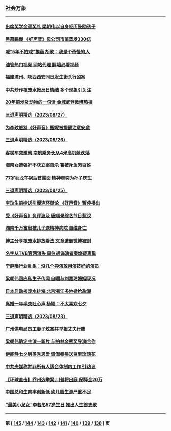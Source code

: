 ### 社会万象
---
#### [出席奖学金颁奖礼 梁朝伟以自身经历鼓励孩子](../../pages/ncid282/n14062979.md?08291245) 
#### [黑幕踢爆 《好声音》母公司市值蒸发330亿](../../pages/ncid282/n14062870.md?08291245) 
#### [喊“5年不拍戏”挨轰 胡歌：我是个奇怪的人](../../pages/ncid282/n14062940.md?08291245) 
#### [油管热门视频 网站代理 翻墙必看视频](http://138.2.39.72:81/youtube.html?epic-marker?08291245)
#### [福建漳州、陕西西安同日发生街头行凶案](../../pages/ncid282/n14062392.md?08291245) 
#### [中共炒作核废水掀反日情绪 多个现象引关注](../../pages/ncid282/n14062329.md?08291245) 
#### [20年前涉及动物的一句话 金城武登微博热搜](../../pages/ncid282/n14062228.md?08291245) 
#### [三退声明精选（2023/08/27）](../../pages/ncid282/n14062333.md?08291245) 
#### [为李玟怒怼《好声音》甄妮被提醒注意安危](../../pages/ncid282/n14062177.md?08291245) 
#### [三退声明精选（2023/08/26）](../../pages/ncid282/n14061853.md?08291245) 
#### [客梯车突撤离 南航乘务长从4米高机舱跌落](../../pages/ncid282/n14061549.md?08291245) 
#### [海南女遭强奸不获立案自杀 警被斥鱼肉百姓](../../pages/ncid282/n14061405.md?08291245) 
#### [77岁狄龙车祸后首露面 精神奕奕为孙子庆生](../../pages/ncid282/n14061347.md?08291245) 
#### [三退声明精选（2023/08/25）](../../pages/ncid282/n14061414.md?08291245) 
#### [李玟生前控诉引爆连环舆论 《好声音》暂停播出](../../pages/ncid282/n14061231.md?08291245) 
#### [受《好声音》负评波及 唐嫣录综艺节目惹议](../../pages/ncid282/n14061312.md?08291245) 
#### [湖南千万富翁被儿子送精神病院 自缢身亡](../../pages/ncid282/n14061109.md?08291245) 
#### [博主分享核废水排放看法 文章遭删微博被封](../../pages/ncid282/n14060992.md?08291245) 
#### [名字从TVB官网消失 周伯通饰演者秦煌疑离巢](../../pages/ncid282/n14060712.md?08291245) 
#### [宁静曝行业乱象：没几个导演敢用演技好的演员](../../pages/ncid282/n14060629.md?08291245) 
#### [梁朝伟回应私生子传闻 自曝与刘嘉玲婚姻现况](../../pages/ncid282/n14060675.md?08291245) 
#### [日本启动核废水排海 北京浙江多地掀抢盐潮](../../pages/ncid282/n14060259.md?08291245) 
#### [离婚一年半突吐心声 杨颖：不太喜欢七夕](../../pages/ncid282/n14059901.md?08291245) 
#### [三退声明精选（2023/08/23）](../../pages/ncid282/n14060006.md?08291245) 
#### [广州供电局员工妻子炫富并举报丈夫行贿](../../pages/ncid282/n14059331.md?08291245) 
#### [梁朝伟确定主演一新片 与柏林金熊奖导演合作](../../pages/ncid282/n14059807.md?08291245) 
#### [伊能静七夕另类秀恩爱 调侃秦昊送巨型玫瑰花](../../pages/ncid282/n14059861.md?08291245) 
#### [中共央媒称并非所有人适合体制内工作 引热议](../../pages/ncid282/n14059460.md?08291245) 
#### [【环球直击】乔州选举案 川普将出庭 保释金20万](../../pages/ncid282/n14059027.md?08291245) 
#### [中国总和生育率创新低 幼儿园生源严重不足](../../pages/ncid282/n14059250.md?08291245) 
#### [“最美小龙女”李若彤57岁生日 推出人生首支歌](../../pages/ncid282/n14059041.md?08291245) 

---
#### 第 [ [145](./145.md?08291245) / [144](./144.md?08291245) / [143](./143.md?08291245) / [142](./142.md?08291245) / [141](./141.md?08291245) / [140](./140.md?08291245) / [139](./139.md?08291245) / [138](./138.md?08291245) ] 页
